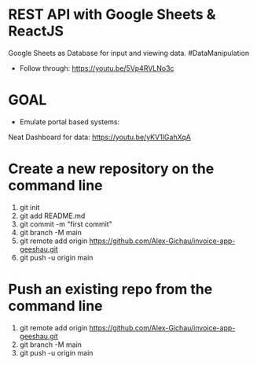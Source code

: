 # REST API with Google Sheets & ReactJS

Google Sheets as Database for input and viewing data. #DataManipulation

* Follow through: <https://youtu.be/5Vp4RVLNo3c>

# GOAL

* Emulate portal based systems:

Neat Dashboard for data:
<https://youtu.be/yKV1IGahXqA>

# Create a new repository on the command line

1. git init
2. git add README.md
3. git commit -m "first commit"
4. git branch -M main
5. git remote add origin <https://github.com/Alex-Gichau/invoice-app-geeshau.git>
6. git push -u origin main

# Push an existing repo from the command line

1. git remote add origin <https://github.com/Alex-Gichau/invoice-app-geeshau.git>
2. git branch -M main
3. git push -u origin main
